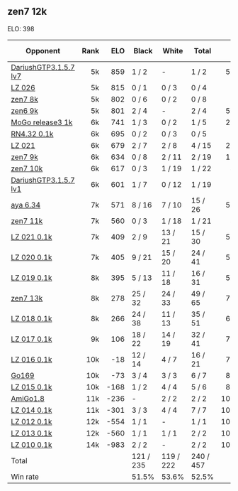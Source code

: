 ## zen7 12k ##

ELO: 398

Opponent | Rank | ELO | Black | White | Total | Win rate
---------|-----:|----:|-------|-------|-------|-------:
[DariushGTP3.1.5.7 lv7](DariushGTP3.1.5.7%20lv7.md) | 5k | 859 | 1 / 2 | - | 1 / 2 | 50.0%
[LZ 026](LZ%20026.md) | 5k | 815 | 0 / 1 | 0 / 3 | 0 / 4 | 0.0%
[zen7 8k](zen7%208k.md) | 5k | 802 | 0 / 6 | 0 / 2 | 0 / 8 | 0.0%
[zen6 9k](zen6%209k.md) | 5k | 801 | 2 / 4 | - | 2 / 4 | 50.0%
[MoGo release3 1k](MoGo%20release3%201k.md) | 6k | 741 | 1 / 3 | 0 / 2 | 1 / 5 | 20.0%
[RN4.32 0.1k](RN4.32%200.1k.md) | 6k | 695 | 0 / 2 | 0 / 3 | 0 / 5 | 0.0%
[LZ 021](LZ%20021.md) | 6k | 679 | 2 / 7 | 2 / 8 | 4 / 15 | 26.7%
[zen7 9k](zen7%209k.md) | 6k | 634 | 0 / 8 | 2 / 11 | 2 / 19 | 10.5%
[zen7 10k](zen7%2010k.md) | 6k | 617 | 0 / 3 | 1 / 19 | 1 / 22 | 4.5%
[DariushGTP3.1.5.7 lv1](DariushGTP3.1.5.7%20lv1.md) | 6k | 601 | 1 / 7 | 0 / 12 | 1 / 19 | 5.3%
[aya 6.34](aya%206.34.md) | 7k | 571 | 8 / 16 | 7 / 10 | 15 / 26 | 57.7%
[zen7 11k](zen7%2011k.md) | 7k | 560 | 0 / 3 | 1 / 18 | 1 / 21 | 4.8%
[LZ 021 0.1k](LZ%20021%200.1k.md) | 7k | 409 | 2 / 9 | 13 / 21 | 15 / 30 | 50.0%
[LZ 020 0.1k](LZ%20020%200.1k.md) | 7k | 405 | 9 / 21 | 15 / 20 | 24 / 41 | 58.5%
[LZ 019 0.1k](LZ%20019%200.1k.md) | 8k | 395 | 5 / 13 | 11 / 18 | 16 / 31 | 51.6%
[zen7 13k](zen7%2013k.md) | 8k | 278 | 25 / 32 | 24 / 33 | 49 / 65 | 75.4%
[LZ 018 0.1k](LZ%20018%200.1k.md) | 8k | 266 | 24 / 38 | 11 / 13 | 35 / 51 | 68.6%
[LZ 017 0.1k](LZ%20017%200.1k.md) | 9k | 106 | 18 / 22 | 14 / 19 | 32 / 41 | 78.0%
[LZ 016 0.1k](LZ%20016%200.1k.md) | 10k | -18 | 12 / 14 | 4 / 7 | 16 / 21 | 76.2%
[Go169](Go169.md) | 10k | -73 | 3 / 4 | 3 / 3 | 6 / 7 | 85.7%
[LZ 015 0.1k](LZ%20015%200.1k.md) | 10k | -168 | 1 / 2 | 4 / 4 | 5 / 6 | 83.3%
[AmiGo1.8](AmiGo1.8.md) | 11k | -236 | - | 2 / 2 | 2 / 2 | 100.0%
[LZ 014 0.1k](LZ%20014%200.1k.md) | 11k | -301 | 3 / 3 | 4 / 4 | 7 / 7 | 100.0%
[LZ 012 0.1k](LZ%20012%200.1k.md) | 12k | -554 | 1 / 1 | - | 1 / 1 | 100.0%
[LZ 013 0.1k](LZ%20013%200.1k.md) | 12k | -560 | 1 / 1 | 1 / 1 | 2 / 2 | 100.0%
[LZ 010 0.1k](LZ%20010%200.1k.md) | 14k | -983 | 2 / 2 | - | 2 / 2 | 100.0%
Total | | | 121 / 235 | 119 / 222 | 240 / 457 | 
Win rate| | | 51.5% | 53.6% | 52.5% | 
